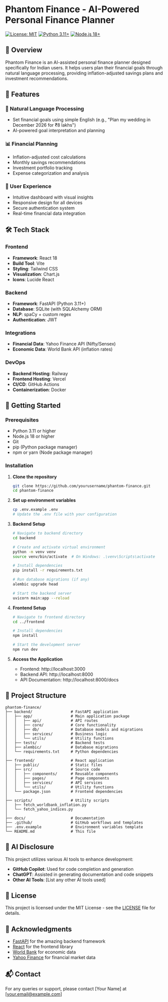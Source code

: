 # Phantom Finance - AI-Powered Personal Finance Planner

[![License: MIT](https://img.shields.io/badge/License-MIT-yellow.svg)](https://opensource.org/licenses/MIT)
[![Python 3.11+](https://img.shields.io/badge/python-3.11+-blue.svg)](https://www.python.org/downloads/)
[![Node.js 18+](https://img.shields.io/badge/node-18+-brightgreen.svg)](https://nodejs.org/)

## 📌 Overview
Phantom Finance is an AI-assisted personal finance planner designed specifically for Indian users. It helps users plan their financial goals through natural language processing, providing inflation-adjusted savings plans and investment recommendations.

## 🚀 Features

### 💬 Natural Language Processing
- Set financial goals using simple English (e.g., "Plan my wedding in December 2026 for ₹8 lakhs")
- AI-powered goal interpretation and planning

### 📊 Financial Planning
- Inflation-adjusted cost calculations
- Monthly savings recommendations
- Investment portfolio tracking
- Expense categorization and analysis

### 📱 User Experience
- Intuitive dashboard with visual insights
- Responsive design for all devices
- Secure authentication system
- Real-time financial data integration

## 🛠️ Tech Stack

### Frontend
- **Framework**: React 18
- **Build Tool**: Vite
- **Styling**: Tailwind CSS
- **Visualization**: Chart.js
- **Icons**: Lucide React

### Backend
- **Framework**: FastAPI (Python 3.11+)
- **Database**: SQLite (with SQLAlchemy ORM)
- **NLP**: spaCy + custom regex
- **Authentication**: JWT

### Integrations
- **Financial Data**: Yahoo Finance API (Nifty/Sensex)
- **Economic Data**: World Bank API (inflation rates)

### DevOps
- **Backend Hosting**: Railway
- **Frontend Hosting**: Vercel
- **CI/CD**: GitHub Actions
- **Containerization**: Docker

## 🚀 Getting Started

### Prerequisites
- Python 3.11 or higher
- Node.js 18 or higher
- Git
- pip (Python package manager)
- npm or yarn (Node package manager)

### Installation

1. **Clone the repository**
   ```bash
   git clone https://github.com/yourusername/phantom-finance.git
   cd phantom-finance
   ```

2. **Set up environment variables**
   ```bash
   cp .env.example .env
   # Update the .env file with your configuration
   ```

3. **Backend Setup**
   ```bash
   # Navigate to backend directory
   cd backend
   
   # Create and activate virtual environment
   python -m venv venv
   source venv/bin/activate  # On Windows: .\venv\Scripts\activate
   
   # Install dependencies
   pip install -r requirements.txt
   
   # Run database migrations (if any)
   alembic upgrade head
   
   # Start the backend server
   uvicorn main:app --reload
   ```

4. **Frontend Setup**
   ```bash
   # Navigate to frontend directory
   cd ../frontend
   
   # Install dependencies
   npm install
   
   # Start the development server
   npm run dev
   ```

5. **Access the Application**
   - Frontend: http://localhost:3000
   - Backend API: http://localhost:8000
   - API Documentation: http://localhost:8000/docs

## 📂 Project Structure

```
phantom-finance/
├── backend/                 # FastAPI application
│   ├── app/                 # Main application package
│   │   ├── api/             # API routes
│   │   ├── core/            # Core functionality
│   │   ├── db/              # Database models and migrations
│   │   ├── services/        # Business logic
│   │   └── utils/           # Utility functions
│   ├── tests/               # Backend tests
│   ├── alembic/             # Database migrations
│   └── requirements.txt     # Python dependencies
│
├── frontend/                # React application
│   ├── public/              # Static files
│   ├── src/                 # Source code
│   │   ├── components/      # Reusable components
│   │   ├── pages/           # Page components
│   │   ├── services/        # API services
│   │   └── utils/           # Utility functions
│   └── package.json         # Frontend dependencies
│
├── scripts/                 # Utility scripts
│   ├── fetch_worldbank_inflation.py
│   └── fetch_yahoo_indices.py
│
├── docs/                    # Documentation
├── .github/                 # GitHub workflows and templates
├── .env.example             # Environment variables template
└── README.md                # This file
```

## 🤖 AI Disclosure
This project utilizes various AI tools to enhance development:
- **GitHub Copilot**: Used for code completion and generation
- **ChatGPT**: Assisted in generating documentation and code snippets
- **Other AI Tools**: [List any other AI tools used]

## 📝 License
This project is licensed under the MIT License - see the [LICENSE](LICENSE) file for details.

## 🙏 Acknowledgments
- [FastAPI](https://fastapi.tiangolo.com/) for the amazing backend framework
- [React](https://reactjs.org/) for the frontend library
- [World Bank](https://data.worldbank.org/) for economic data
- [Yahoo Finance](https://finance.yahoo.com/) for financial market data

## 📬 Contact
For any queries or support, please contact [Your Name] at [your.email@example.com]



